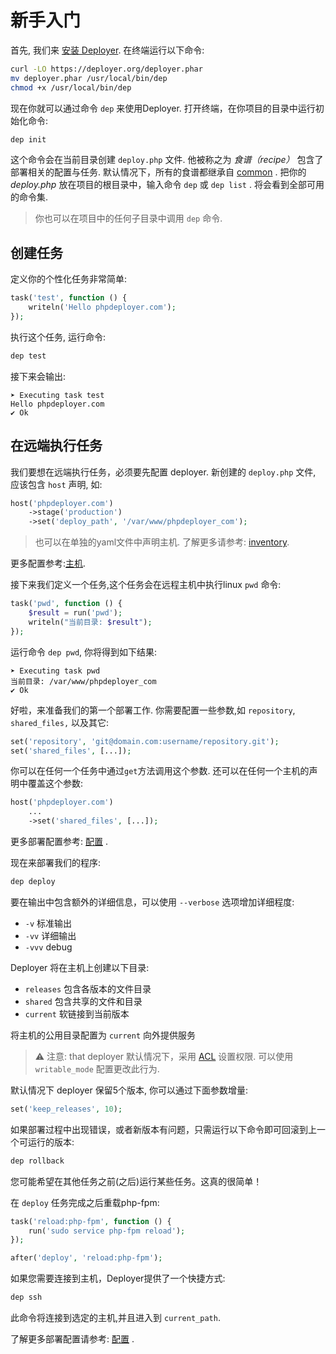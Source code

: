 # 新手入门

首先, 我们来 [安装 Deployer](installation.md). 在终端运行以下命令:

```sh
curl -LO https://deployer.org/deployer.phar
mv deployer.phar /usr/local/bin/dep
chmod +x /usr/local/bin/dep
```

现在你就可以通过命令 `dep` 来使用Deployer. 
打开终端，在你项目的目录中运行初始化命令:

```sh
dep init
```

这个命令会在当前目录创建 `deploy.php` 文件. 他被称之为 *食谱（recipe）* 包含了部署相关的配置与任务.
默认情况下，所有的食谱都继承自 [common](https://github.com/deployphp/deployer/blob/master/recipe/common.php) . 把你的 _deploy.php_ 放在项目的根目录中，输入命令 `dep` 或 `dep list` . 将会看到全部可用的命令集.

> 你也可以在项目中的任何子目录中调用 `dep` 命令.

## 创建任务

定义你的个性化任务非常简单:
 
```php
task('test', function () {
    writeln('Hello phpdeployer.com');
});
```

执行这个任务, 运行命令:

```sh
dep test
```

接下来会输出:

```text
➤ Executing task test
Hello phpdeployer.com
✔ Ok
```
## 在远端执行任务
我们要想在远端执行任务，必须要先配置 deployer. 
新创建的 `deploy.php` 文件, 应该包含 `host` 声明, 如:
 
```php
host('phpdeployer.com')
    ->stage('production')    
    ->set('deploy_path', '/var/www/phpdeployer_com');
```

> 也可以在单独的yaml文件中声明主机. 了解更多请参考: [inventory](hosts.md#inventory-file).

更多配置参考:[主机](hosts.md). 

接下来我们定义一个任务,这个任务会在远程主机中执行linux `pwd` 命令:
 
```php
task('pwd', function () {
    $result = run('pwd');
    writeln("当前目录: $result");
});
```

运行命令 `dep pwd`, 你将得到如下结果:

```text
➤ Executing task pwd
当前目录: /var/www/phpdeployer_com
✔ Ok
```

好啦，来准备我们的第一个部署工作. 你需要配置一些参数,如 `repository`, `shared_files,` 以及其它:
   
```php
set('repository', 'git@domain.com:username/repository.git');
set('shared_files', [...]);
```

你可以在任何一个任务中通过`get`方法调用这个参数.
还可以在任何一个主机的声明中覆盖这个参数:
```php
host('phpdeployer.com')
    ...
    ->set('shared_files', [...]);
```

更多部署配置参考: [配置](configuration.md) .


现在来部署我们的程序:
 
```sh
dep deploy
```

要在输出中包含额外的详细信息，可以使用 `--verbose` 选项增加详细程度:
* `-v`   标准输出
* `-vv`  详细输出
* `-vvv` debug
 
Deployer 将在主机上创建以下目录:

* `releases`  包含各版本的文件目录
* `shared` 包含共享的文件和目录
* `current` 软链接到当前版本

将主机的公用目录配置为 `current` 向外提供服务

> ⚠️ 注意: that deployer 默认情况下，采用 [ACL](https://en.wikipedia.org/wiki/Access_control_list) 设置权限.
> 可以使用 `writable_mode` 配置更改此行为. 

默认情况下 deployer 保留5个版本, 你可以通过下面参数增量:
 
```php
set('keep_releases', 10);
```

如果部署过程中出现错误，或者新版本有问题，只需运行以下命令即可回滚到上一个可运行的版本:

```sh
dep rollback
```

您可能希望在其他任务之前(之后)运行某些任务。这真的很简单！

在 `deploy` 任务完成之后重载php-fpm:
```php
task('reload:php-fpm', function () {
    run('sudo service php-fpm reload');
});

after('deploy', 'reload:php-fpm');
```

如果您需要连接到主机，Deployer提供了一个快捷方式:

~~~sh
dep ssh
~~~

此命令将连接到选定的主机,并且进入到 `current_path`.

了解更多部署配置请参考: [配置](configuration.md) . 
